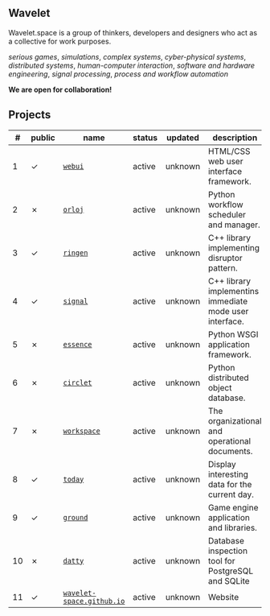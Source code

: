 ## Wavelet

Wavelet.space is a group of thinkers, developers and designers who act as a collective for work purposes.
 
*serious games*, *simulations*, *complex systems*, *cyber-physical systems*, *distributed systems*, *human-computer interaction*, *software and hardware engineering*, *signal processing*, *process and workflow automation* 

**We are open for collaboration!**

## Projects

|#|public|name|status|updated|description|
|-|------|----|------|-------|-----------|
1|&check;|[`webui`](https://github.com/wavelet-space/webui)|active|unknown|HTML/CSS web user interface framework.
2|&cross;|[`orloj`](https://github.com/wavelet-space/orloj)|active|unknown|Python workflow scheduler and manager.
3|&check;|[`ringen`](https://github.com/wavelet-space/ringen)|active|unknown|C++ library implementing disruptor pattern.
4|&check;|[`signal`](https://github.com/wavelet-space/signal)|active|unknown|C++ library  implementins immediate mode user interface.
5|&cross;|[`essence`](https://github.com/wavelet-space/essence)|active|unknown|Python WSGI application framework.
6|&cross;|[`circlet`](https://github.com/wavelet-space/circlet)|active|unknown|Python distributed object database.
7|&cross;|[`workspace`](https://github.com/wavelet-space/workspace)|active|unknown|The organizational and operational documents.
8|&check;|[`today`](https://github.com/wavelet-space/today)|active|unknown|Display interesting data for the current day.
9|&check;|[`ground`](https://github.com/wavelet-space/ground)|active|unknown|Game engine application and libraries.
10|&cross;|[`datty`](https://github.com/wavelet-space/datty)|active|unknown|Database inspection tool for PostgreSQL and SQLite
11|&check;|[`wavelet-space.github.io`](https://github.com/wavelet-space/wavelet-space.github.io)|active|unknown|Website
